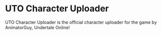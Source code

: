 # UTO Character Uploader

UTO Character Uploader is the official character uploader for the game by AnimatorGuy, Undertale Online!
